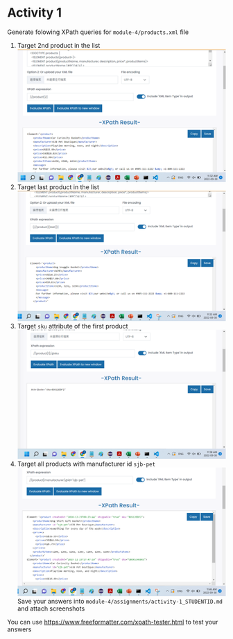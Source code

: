 # Activity 1

Generate folowing XPath queries for `module-4/products.xml` file

1. Target 2nd product in the list
![](../assets/act1_1.png)
2. Target last product in the list
![](../assets/act1_2.png)
3. Target `sku` attribute of the first product
![](../assets/act1_3.png)
4. Target all products with manufacturer id `sjb-pet`
![](../assets/act1_4.png)
Save your answers into `module-4/assignments/activity-1_STUDENTID.md` and attach screenshots

You can use <https://www.freeformatter.com/xpath-tester.html> to test your answers
